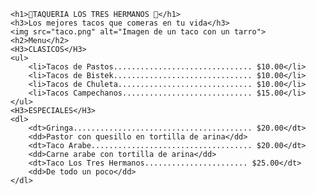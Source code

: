     <h1>🌮TAQUERIA LOS TRES HERMANOS 🌮</h1>
    <h3>Los mejores tacos que comeras en tu vida</h3>
    <img src="taco.png" alt="Imagen de un taco con un tarro">
    <h2>Menu</h2>
    <H3>CLASICOS</H3>
    <ul>
        <li>Tacos de Pastos............................... $10.00</li>
        <li>Tacos de Bistek............................... $10.00</li>
        <li>Tacos de Chuleta.............................. $10.00</li>
        <li>Tacos Campechanos............................. $15.00</li>
    </ul>
    <H3>ESPECIALES</H3>
    <dl>
        <dt>Gringa........................................ $20.00</dt>
        <dd>Pastor con quesillo en tortilla de arina</dd>
        <dt>Taco Arabe.................................... $20.00</dt>
        <dd>Carne arabe con tortilla de arina</dd>
        <dt>Taco Los Tres Hermanos....................... $25.00</dt>
        <dd>De todo un poco</dd>
    </dl>
